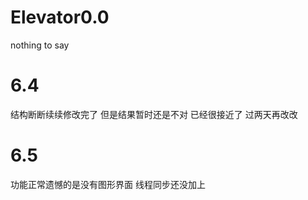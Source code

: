 # Elevator0.0
nothing to say
# 6.4
结构断断续续修改完了 但是结果暂时还是不对 
已经很接近了 过两天再改改
# 6.5
功能正常遗憾的是没有图形界面 
线程同步还没加上
